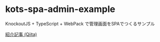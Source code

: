 kots-spa-admin-example
======================

KnockoutJS + TypeScript + WebPack で管理画面をSPAでつくるサンプル

[紹介記事 (Qiita)](http://qiita.com/sukobuto/items/392d35c1a7170c143278)
